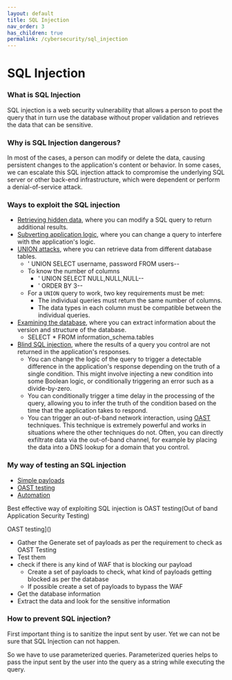 ```yaml
---
layout: default
title: SQL Injection
nav_order: 3
has_children: true
permalink: /cybersecurity/sql_injection
---
```


# SQL Injection

### What is SQL Injection

SQL injection is a web security vulnerability that allows a person to post the query that in turn use the database without proper validation and retrieves the data that can be sensitive. 

### Why is SQL Injection dangerous?

In most of the cases, a person can modify or delete the data, causing persistent changes to the application's content or behavior. In some cases, we can escalate this SQL injection attack to compromise the underlying SQL server or other back-end infrastructure, which were dependent or perform a denial-of-service attack.

### Ways to exploit the SQL injection

*   [Retrieving hidden data](https://portswigger.net/web-security/sql-injection#retrieving-hidden-data), where you can modify a SQL query to return additional results.
*   [Subverting application logic](https://portswigger.net/web-security/sql-injection#subverting-application-logic), where you can change a query to interfere with the application's logic.
*   [UNION attacks](https://portswigger.net/web-security/sql-injection/union-attacks), where you can retrieve data from different database tables.
    *   ' UNION SELECT username, password FROM users--
    *   To know the number of columns
        *   ' UNION SELECT NULL,NULL,NULL--
        *   ' ORDER BY 3--
    *   For a `UNION` query to work, two key requirements must be met:
        *   The individual queries must return the same number of columns.
        *   The data types in each column must be compatible between the individual queries.
*   [Examining the database](https://portswigger.net/web-security/sql-injection/examining-the-database), where you can extract information about the version and structure of the database.
    *   SELECT \* FROM information\_schema.tables
*   [Blind SQL injection](https://portswigger.net/web-security/sql-injection/blind), where the results of a query you control are not returned in the application's responses.
    *   You can change the logic of the query to trigger a detectable difference in the application's response depending on the truth of a single condition. This might involve injecting a new condition into some Boolean logic, or conditionally triggering an error such as a divide-by-zero.
    *   You can conditionally trigger a time delay in the processing of the query, allowing you to infer the truth of the condition based on the time that the application takes to respond.
    *   You can trigger an out-of-band network interaction, using [OAST](https://portswigger.net/burp/application-security-testing/oast) techniques. This technique is extremely powerful and works in situations where the other techniques do not. Often, you can directly exfiltrate data via the out-of-band channel, for example by placing the data into a DNS lookup for a domain that you control.

### My way of testing an SQL injection

*   [Simple payloads]()
*   [OAST testing]()
*   [Automation]()

Best effective way of exploiting SQL injection is OAST testing(Out of band Application Security Testing)

OAST testing]()

*   Gather the Generate set of payloads as per the requirement to check as OAST Testing
*   Test them 
*   check if there is any kind of WAF that is blocking our payload
    *   Create a set of payloads to check, what kind of payloads getting blocked as per the database 
    *   If possible create a set of payloads to bypass the WAF
*   Get the database information 
*   Extract the data and look for the sensitive information

### How to prevent SQL injection?

First important thing is to sanitize the input sent by user. Yet we can not be sure that SQL Injection can not happen.

So we have to use parameterized queries. Parameterized queries helps to pass the input sent by the user into the query as a string while executing the query.
